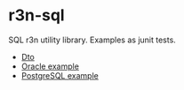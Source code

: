 # r3n-sql

SQL r3n utility library. Examples as junit tests.

- [Dto](./src/test/java/sk/r3n/dto/DtoTest.java)
- [Oracle example](./src/test/java/sk/r3n/jdbc/ora/OraIT.java)
- [PostgreSQL example](./src/test/java/sk/r3n/jdbc/postgre/PostgreIT.java)
